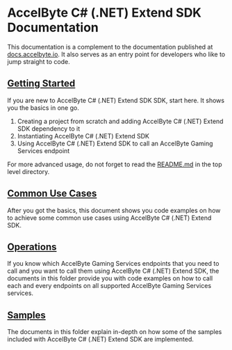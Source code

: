 # AccelByte C# (.NET) Extend SDK Documentation

This documentation is a complement to the documentation published at [docs.accelbyte.io](https://docs-old.accelbyte.io). 
It also serves as an entry point for developers who like to jump straight to code.

## [Getting Started](getting_started.md)

If you are new to AccelByte C# (.NET) Extend SDK SDK, start here. It shows you the basics in one go.

1. Creating a project from scratch and adding AccelByte C# (.NET) Extend SDK dependency to it
2. Instantiating AccelByte C# (.NET) Extend SDK
3. Using AccelByte C# (.NET) Extend SDK to call an AccelByte Gaming Services endpoint

For more advanced usage, do not forget to read the [README.md](../README.md) in the top level directory.

## [Common Use Cases](common_use_cases.md)

After you got the basics, this document shows you code examples on how to achieve some common use cases using AccelByte C# (.NET) Extend SDK.

## [Operations](operations)

If you know which AccelByte Gaming Services endpoints that you need to call and you want to call them using AccelByte C# (.NET) Extend SDK, the documents in this folder provide you with code examples on how to call each and every endpoints on all supported AccelByte Gaming Services services.

## [Samples](samples)

The documents in this folder explain in-depth on how some of the samples included with AccelByte C# (.NET) Extend SDK are implemented.

